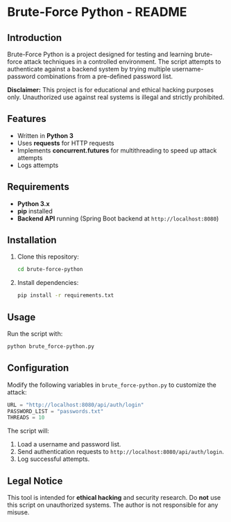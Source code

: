 # Brute-Force Python - README

## Introduction

Brute-Force Python is a project designed for testing and learning brute-force attack techniques in a controlled environment. The script attempts to authenticate against a backend system by trying multiple username-password combinations from a pre-defined password list.

**Disclaimer:** This project is for educational and ethical hacking purposes only. Unauthorized use against real systems is illegal and strictly prohibited.

## Features

- Written in **Python 3**
- Uses **requests** for HTTP requests
- Implements **concurrent.futures** for multithreading to speed up attack attempts
- Logs attempts

## Requirements

- **Python 3.x**
- **pip** installed
- **Backend API** running (Spring Boot backend at `http://localhost:8080`)

## Installation

1. Clone this repository:
   ```sh
   cd brute-force-python
   ```
1. Install dependencies:
   ```sh
   pip install -r requirements.txt
   ```

## Usage

Run the script with:

```sh
python brute_force-python.py
```

## Configuration

Modify the following variables in `brute_force-python.py` to customize the attack:

```python
URL = "http://localhost:8080/api/auth/login"
PASSWORD_LIST = "passwords.txt"
THREADS = 10
```

The script will:

1. Load a username and password list.
2. Send authentication requests to `http://localhost:8080/api/auth/login`.
3. Log successful attempts.

## Legal Notice

This tool is intended for **ethical hacking** and security research. Do **not** use this script on unauthorized systems. The author is not responsible for any misuse.
